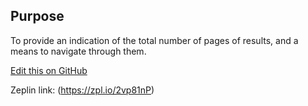 ## Purpose

To provide an indication of the total number of pages of results, and a means to navigate through them.

[Edit this on GitHub](https://github.com/wellcomecollection/wellcomecollection.org/edit/master/common/views/components/Pagination/README.md)

Zeplin link: (https://zpl.io/2vp81nP)
